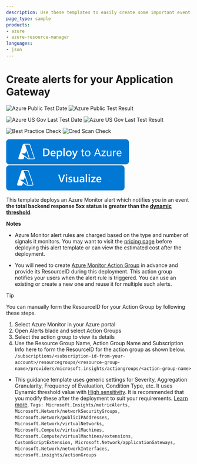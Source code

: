 ```yaml
---
description: Use these templates to easily create some important event alerts for your Azure Application Gateway.
page_type: sample
products:
- azure
- azure-resource-manager
languages:
- json
---
```

# Create alerts for your Application Gateway

![Azure Public Test Date](https://azurequickstartsservice.blob.core.windows.net/badges/demos/ag-alert-backend-5xx/PublicLastTestDate.svg)
![Azure Public Test Result](https://azurequickstartsservice.blob.core.windows.net/badges/demos/ag-alert-backend-5xx/PublicDeployment.svg)

![Azure US Gov Last Test Date](https://azurequickstartsservice.blob.core.windows.net/badges/demos/ag-alert-backend-5xx/FairfaxLastTestDate.svg)
![Azure US Gov Last Test Result](https://azurequickstartsservice.blob.core.windows.net/badges/demos/ag-alert-backend-5xx/FairfaxDeployment.svg)

![Best Practice Check](https://azurequickstartsservice.blob.core.windows.net/badges/demos/ag-alert-backend-5xx/BestPracticeResult.svg)
![Cred Scan Check](https://azurequickstartsservice.blob.core.windows.net/badges/demos/ag-alert-backend-5xx/CredScanResult.svg)

[![Deploy To Azure](https://raw.githubusercontent.com/Azure/azure-quickstart-templates/master/1-CONTRIBUTION-GUIDE/images/deploytoazure.svg?sanitize=true)](https://portal.azure.com/#create/Microsoft.Template/uri/https%3A%2F%2Fraw.githubusercontent.com%2FAzure%2Fazure-quickstart-templates%2Fmaster%2Fdemos%2Fag-alert-backend-5xx%2Fazuredeploy.json)
[![Visualize](https://raw.githubusercontent.com/Azure/azure-quickstart-templates/master/1-CONTRIBUTION-GUIDE/images/visualizebutton.svg?sanitize=true)](http://armviz.io/#/?load=https%3A%2F%2Fraw.githubusercontent.com%2FAzure%2Fazure-quickstart-templates%2Fmaster%2Fdemos%2Fag-alert-backend-5xx%2Fazuredeploy.json)

This template deploys an Azure Monitor alert which notifies you in an event **the total backend response 5xx status is greater than the [dynamic threshold](https://docs.microsoft.com/azure/azure-monitor/alerts/alerts-dynamic-thresholds)**.

**Notes**

- Azure Monitor alert rules are charged based on the type and number of signals it monitors. You may want to visit the [pricing page](https://azure.microsoft.com/pricing/details/monitor/) before deploying this alert template or can view the estimated cost after the deployment.

- You will need to create [Azure Monitor Action Group](https://docs.microsoft.com/azure/azure-monitor/alerts/action-groups) in advance and provide its ResourceID during this deployment. This action group notifies your users when the alert rule is triggered. You can use an existing or create a new one and reuse it for multiple such alerts.

>[!TIP]
> You can manually form the ResourceID for your Action Group by following these steps.
> 1. Select Azure Monitor in your Azure portal
> 1. Open Alerts blade and select Action Groups
> 1. Select the action group to view its details
> 1. Use the Resource Group Name, Action Group Name and Subscription Info here to form the ResourceID for the action group as shown below. <br>
> `/subscriptions/<subscription-id-from-your-account>/resourcegroups/<resource-group-name>/providers/microsoft.insights/actiongroups/<action-group-name>`

- This guidance template uses generic settings for Severity, Aggregation Granularity, Frequency of Evaluation, Condition Type, etc. It uses Dynamic threshold value with [High sensitivity](https://docs.microsoft.com/azure/azure-monitor/alerts/alerts-dynamic-thresholds#what-does-sensitivity-setting-in-dynamic-thresholds-mean). It is recommended that you modify these after the deployment to suit your requirements. [Learn more](https://docs.microsoft.com/azure/azure-monitor/alerts/alerts-metric-overview).
`Tags: Microsoft.Insights/metricAlerts, Microsoft.Network/networkSecurityGroups, Microsoft.Network/publicIPAddresses, Microsoft.Network/virtualNetworks, Microsoft.Compute/virtualMachines, Microsoft.Compute/virtualMachines/extensions, CustomScriptExtension, Microsoft.Network/applicationGateways, Microsoft.Network/networkInterfaces, microsoft.insights/actionGroups`
